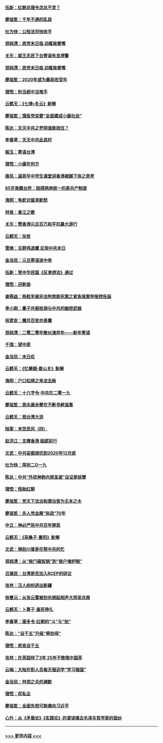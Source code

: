 #### [伍新：红朝总理令怎总不灵？](../pages/nsc993/n11770813.md?t=01061755) 
#### [廖祖笙：千年不遇的乱政](../pages/nsc993/n11770373.md?t=01061755) 
#### [吐为快：公检法司快收手](../pages/nsc993/n11770359.md?t=01061755) 
#### [郑纯清：恶党末日临 动辄挨掌嘴](../pages/nsc993/n11769912.md?t=01061755) 
#### [关乐：就王志民下台寄语有良港警](../pages/nsc993/n11769903.md?t=01061755) 
#### [郑纯清：恶党末日临 动辄挨掌嘴](../pages/nsc993/n11769356.md?t=01061755) 
#### [廖祖笙：2020年或为暴政收官年](../pages/nsc993/n11768216.md?t=01061755) 
#### [理悟：别当郎中当推手](../pages/nsc993/n11768243.md?t=01061755) 
#### [云鹤天：《七律▪冬云》新解](../pages/nsc993/n11768204.md?t=01061755) 
#### [廖祖笙：饿饭党说要“全面建成小康社会”](../pages/nsc993/n11767482.md?t=01061755) 
#### [陈达：天灭中共之罗网谁能挡住？](../pages/nsc993/n11767465.md?t=01061755) 
#### [李春草：天灭中共此其时](../pages/nsc993/n11767452.md?t=01061755) 
#### [振玉：寄语台湾](../pages/nsc993/n11767432.md?t=01061755) 
#### [理悟：小康在何方](../pages/nsc993/n11767394.md?t=01061755) 
#### [唐风：温哥华中学生课堂讲香港被踢下体之思考](../pages/nsc993/n11766848.md?t=01061755) 
#### [85岁美籍台侨：阻碍两岸统一的是共产制度](../pages/nsc993/n11765043.md?t=01061755) 
#### [海网：龟蛇对鼠哭新愁](../pages/nsc993/n11764895.md?t=01061755) 
#### [林泉：香江之歌](../pages/nsc993/n11764415.md?t=01061755) 
#### [关乐：赞香港元旦百万和平抗暴大游行](../pages/nsc993/n11764382.md?t=01061755) 
#### [云鹤天：扶贫](../pages/nsc993/n11764245.md?t=01061755) 
#### [雪绮：见群鸡退鹰  反观中共末日](../pages/nsc993/n11762112.md?t=01061755) 
#### [金浴凤：元旦寄语迷中帝](../pages/nsc993/n11761788.md?t=01061755) 
#### [伍新：贺中华民国《反渗透法》通过](../pages/nsc993/n11761994.md?t=01061755) 
#### [理悟：迎新曲](../pages/nsc993/n11761152.md?t=01061755) 
#### [谢燕益：杨胜军被非法拘禁致死案之紧急报案举报控告函](../pages/nsc993/n11756134.md?t=01061755) 
#### [李小刚：量子共振检测与中共的脑控武器](../pages/nsc993/n11754518.md?t=01061755) 
#### [祝君安：魔共百变亦是魔](../pages/nsc993/n11754469.md?t=01061755) 
#### [郑纯清：二零二零年散伙演弃年——新年寄语](../pages/nsc993/n11754195.md?t=01061755) 
#### [千瑞：望中原](../pages/nsc993/n11754159.md?t=01061755) 
#### [金浴凤：末日叹](../pages/nsc993/n11752359.md?t=01061755) 
#### [云鹤天：《忆秦娥‧娄山关》新解](../pages/nsc993/n11752348.md?t=01061755) 
#### [海网：户口松绑之来龙去脉](../pages/nsc993/n11752328.md?t=01061755) 
#### [云鹤天：十六字令‧中共在二零一九](../pages/nsc993/n11752305.md?t=01061755) 
#### [廖祖笙：周永康余孽在不断寻衅滋事](../pages/nsc993/n11751013.md?t=01061755) 
#### [云鹤天：观台湾大选](../pages/nsc993/n11751007.md?t=01061755) 
#### [陆客：末世民风（四）](../pages/nsc993/n11749203.md?t=01061755) 
#### [赵洪江：支撑香港 砥砺前行](../pages/nsc993/n11748482.md?t=01061755) 
#### [文武：中共妄图顽抗到2020年12月底](../pages/nsc993/n11748446.md?t=01061755) 
#### [吐为快：挥别二O一九](../pages/nsc993/n11748411.md?t=01061755) 
#### [陈达：中共“外扰神韵内禁圣诞”自证是妖孽](../pages/nsc993/n11748226.md?t=01061755) 
#### [理悟：怪胎红朝](../pages/nsc993/n11748206.md?t=01061755) 
#### [廖祖笙：党天下法治和德治皆为无本之木](../pages/nsc993/n11748135.md?t=01061755) 
#### [廖祖笙：杀人党血腥“执政”70年](../pages/nsc993/n11745144.md?t=01061755) 
#### [中立：神必严惩中共百年罪恶](../pages/nsc993/n11744970.md?t=01061755) 
#### [云鹤天：《采桑子‧重阳》新解](../pages/nsc993/n11744948.md?t=01061755) 
#### [文武：弹劾川普是在帮中共的忙](../pages/nsc993/n11744758.md?t=01061755) 
#### [郑纯清：从“挨门砸饭锅”到“挨户堵炉眼”](../pages/nsc993/n11744745.md?t=01061755) 
#### [吕锡民：台湾是否加入RCEP的研议](../pages/nsc993/n11744701.md?t=01061755) 
#### [张林：汉人纷纷逃出新疆](../pages/nsc993/n11743530.md?t=01061755) 
#### [徐曼沅：从张云雷被封杀想起相声大师吴兆南](../pages/nsc993/n11741816.md?t=01061755) 
#### [云鹤天：卜算子‧垂死挣扎](../pages/nsc993/n11739956.md?t=01061755) 
#### [李春草：唐多令‧红朝的“斗”与“拍”](../pages/nsc993/n11739830.md?t=01061755) 
#### [陈达：“自干五”升级“牵妨母”](../pages/nsc993/n11739724.md?t=01061755) 
#### [理悟：悲哀自干五](../pages/nsc993/n11739547.md?t=01061755) 
#### [张林：在茶园待了3年 25年不敢喝中国茶](../pages/nsc993/n11739240.md?t=01061755) 
#### [云端：大陆在职人员每天强迫学“学习强国”](../pages/nsc993/n11738735.md?t=01061755) 
#### [金浴凤：林郑之夫的渊默](../pages/nsc993/n11737735.md?t=01061755) 
#### [理悟：叹私企](../pages/nsc993/n11737715.md?t=01061755) 
#### [廖祖笙：全面失控可能袭向习近平](../pages/nsc993/n11737704.md?t=01061755) 
#### [心升：从《矛盾论》《实践论》的谬误揭去毛泽东哲学家的面纱](../pages/nsc993/n11736962.md?t=01061755) 

----
#### [ >>> 更早内容 <<< ](../indexes/nsc993-earlier.md)
